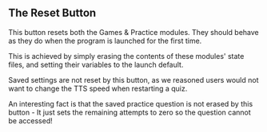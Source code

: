 ## The Reset Button

This button resets both the Games & Practice modules. They should behave as they do when the program is launched for the first time.

This is achieved by simply erasing the contents of these modules' state files, and setting their variables to the launch default.

Saved settings are not reset by this button, as we reasoned users would not want to change the TTS speed when restarting a quiz.

An interesting fact is that the saved practice question is not erased by this button - It just sets the remaining attempts to zero so the question cannot be accessed!

